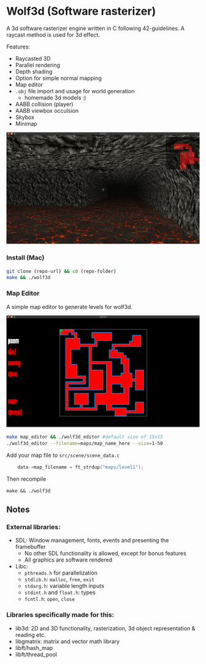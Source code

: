 # Wolf3d (Software rasterizer)

A 3d software rasterizer engine written in C following 42-guidelines.
A raycast method is used for 3d effect.

Features:

- Raycasted 3D
- Parallel rendering
- Depth shading
- Option for simple normal mapping
- Map editor
- `.obj` file import and usage for world generation
  - homemade 3d models :)
- AABB collision (player)
- AABB viewbox occulsion
- Skybox
- Minimap

![Gameplay](assets/img/screenshot1.png)

### Install (Mac)

```sh
git clone (repo-url) && cd (repo-folder)
make && ./wolf3d
```

### Map Editor

A simple map editor to generate levels for wolf3d.

![Mapeditor](assets/img/screenshot2.png)

```sh
make map_editor && ./wolf3d_editor #default size of 15x15
./wolf3d_editor --filename=maps/map_name_here --size=1-50
```

Add your map file to `src/scene/scene_data.c`

```c
	data->map_filename = ft_strdup("maps/level1");
```

Then recompile

```
make && ./wolf3d
```

## Notes

### External libraries:

- SDL: Window management, fonts, events and presenting the framebuffer
  - No other SDL functionality is allowed, except for bonus features
  - All graphics are software rendered
- Libc:
  - `pthreads.h` for parallelization
  - `stdlib.h`: `malloc`, `free`, `exit`
  - `stdarg.h`: variable length inputs
  - `stdint.h` and `float.h`: types
  - `fcntl.h`: `open`, `close`

### Libraries specifically made for this:

- lib3d: 2D and 3D functionality, rasterization, 3d object representation & reading etc.
- libgmatrix: matrix and vector math library
- libft/hash_map
- libft/thread_pool
